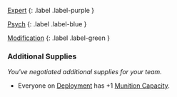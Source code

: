 
[Expert](Game/Expert-List)
{: .label .label-purple }

[Psych](Game/Psych)
{: .label .label-blue }

[Modification](Game/Modification-List)
{: .label .label-green }
### Additional Supplies
*You've negotiated additional supplies for your team.*
* Everyone on [Deployment](Game/Deployment) has +1 [Munition Capacity](Game/Additional-Attributes#Munition%20Capacity).

